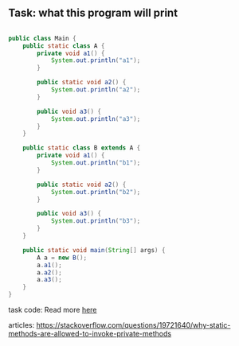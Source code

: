 ## Task: what this program will print

```java

public class Main {
    public static class A {
        private void a1() {
            System.out.println("a1");
        }

        public static void a2() {
            System.out.println("a2");
        }

        public void a3() {
            System.out.println("a3");
        }
    }

    public static class B extends A {
        private void a1() {
            System.out.println("b1");
        }

        public static void a2() {
            System.out.println("b2");
        }

        public void a3() {
            System.out.println("b3");
        }
    }

    public static void main(String[] args) {
        A a = new B();
        a.a1();
        a.a2();
        a.a3();
    }
}

```
task code: Read more [here](./Main.java)

articles:
https://stackoverflow.com/questions/19721640/why-static-methods-are-allowed-to-invoke-private-methods